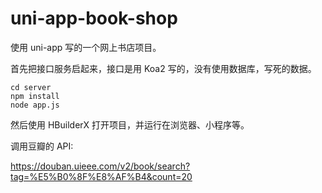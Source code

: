 # uni-app-book-shop

使用 uni-app 写的一个网上书店项目。

首先把接口服务启起来，接口是用 Koa2 写的，没有使用数据库，写死的数据。

```shell
cd server
npm install 
node app.js
```

然后使用 HBuilderX 打开项目，并运行在浏览器、小程序等。

调用豆瓣的 API:

https://douban.uieee.com/v2/book/search?tag=%E5%B0%8F%E8%AF%B4&count=20
